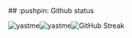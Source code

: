 <!--p align=center>
  <a href="https://github.com/oakoudad/badge42"><img src="https://badge.mediaplus.ma/darkblue/jcallejo?1337Badge=off&UM6P=off" alt="jcallejo's 42 stats" /></a>
</p--!>

## :pushpin: Github status
<div style="display: flex; flex-direction: row; align-items: center;flex-wrap: wrap">
    <div>
  <p align="center"><img src="https://github-readme-stats.vercel.app/api/top-langs?username=yastme&show_icons=true&locale=en&layout=compact&token=${process.env.PAT_1}" alt="yastme" /></p>
</div>
<div>
  <p align="center"><img src="https://github-readme-stats.vercel.app/api?username=yastme&show_icons=true&locale=en&token=${process.env.PAT_1}" alt="yastme" /></p>
</div>
    <div>
      <p align="center"><img src="https://streak-stats.demolab.com/?user=yastme" alt="GitHub Streak"><p>
    </div>
</div>
